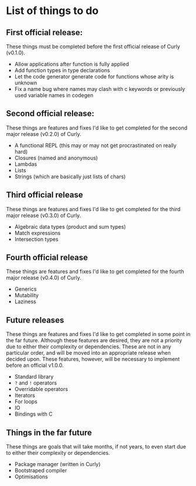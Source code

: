 # List of things to do
## First official release:
These things must be completed before the first official release of Curly (v0.1.0).
- Allow applications after function is fully applied
- Add function types in type declarations
- Let the code generator generate code for functions whose arity is unknown
- Fix a name bug where names may clash with c keywords or previously used variable names in codegen

## Second official release:
These things are features and fixes I'd like to get completed for the second major release (v0.2.0) of Curly.
- A functional REPL (this may or may not get procrastinated on really hard)
- Closures (named and anonymous)
- Lambdas
- Lists
- Strings (which are basically just lists of chars)

## Third official release
These things are features and fixes I'd like to get completed for the third major release (v0.3.0) of Curly.
- Algebraic data types (product and sum types)
- Match expressions
- Intersection types

## Fourth official release
These things are features and fixes I'd like to get completed for the fourth major release (v0.4.0) of Curly.
- Generics
- Mutability
- Laziness

## Future releases
These things are features and fixes I'd like to get completed in some point in the far future. Although these features are desired, they are not a priority due to either their complexity or dependencies. These are not in any particular order, and will be moved into an appropriate release when decided upon. These features, however, will be necessary to implement before an official v1.0.0.
- Standard library
- `?` and `!` operators
- Overridable operators
- Iterators
- For loops
- IO
- Bindings with C

## Things in the far future
These things are goals that will take months, if not years, to even start due to either their complexity or dependencies.
- Package manager (written in Curly)
- Bootstraped compiler
- Optimisations

